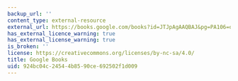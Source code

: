 ```yaml
---
backup_url: ''
content_type: external-resource
external_url: https://books.google.com/books?id=JTJpAgAAQBAJ&pg=PA106=onepage#v=onepage&q&f=false
has_external_licence_warning: true
has_external_license_warning: true
is_broken: ''
license: https://creativecommons.org/licenses/by-nc-sa/4.0/
title: Google Books
uid: 924bc04c-2454-4b85-90ce-692502f1d009
---
```

